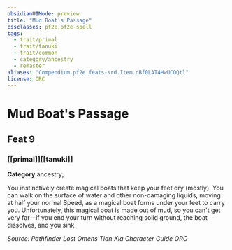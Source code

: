 ```yaml
---
obsidianUIMode: preview
title: "Mud Boat's Passage"
cssclasses: pf2e,pf2e-spell
tags:
  - trait/primal
  - trait/tanuki
  - trait/common
  - category/ancestry
  - remaster
aliases: "Compendium.pf2e.feats-srd.Item.nBf0LAT4HwUCOQtl"
license: ORC
---
```

# Mud Boat's Passage
## Feat 9
### [[primal]][[tanuki]]

**Category** ancestry; 




You instinctively create magical boats that keep your feet dry (mostly). You can walk on the surface of water and other non-damaging liquids, moving at half your normal Speed, as a magical boat forms under your feet to carry you. Unfortunately, this magical boat is made out of mud, so you can't get very far—if you end your turn without reaching solid ground, the boat dissolves, and you sink.

*Source: Pathfinder Lost Omens Tian Xia Character Guide*
*ORC*